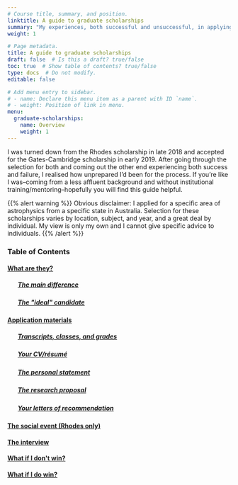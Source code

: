 ```yaml
---
# Course title, summary, and position.
linktitle: A guide to graduate scholarships
summary: "My experiences, both successful and unsuccessful, in applying to the Rhodes and Gates Cambridge scholarships"
weight: 1

# Page metadata.
title: A guide to graduate scholarships
draft: false  # Is this a draft? true/false
toc: true  # Show table of contents? true/false
type: docs  # Do not modify.
editable: false 

# Add menu entry to sidebar.
# - name: Declare this menu item as a parent with ID `name`.
# - weight: Position of link in menu.
menu:
  graduate-scholarships:
    name: Overview
    weight: 1
---
```


I was turned down from the Rhodes scholarship in late 2018 and accepted for the Gates-Cambridge scholarship in early 2019. After going through the selection for both and coming out the other end experiencing both success and failure, I realised how unprepared I’d been for the process. If you’re like I was–coming from a less affluent background and without institutional training/mentoring–hopefully you will find this guide helpful.

{{% alert warning %}}
Obvious disclaimer: I applied for a specific area of astrophysics from a specific state in Australia. Selection for these scholarships varies by location, subject, and year, and a great deal by individual. My view is only my own and I cannot give specific advice to individuals. 
{{% /alert %}}

### Table of Contents

#### [What are they?](https://www.paytonelyce.com/resource/graduate-scholarships/what-are-they/)

##### &nbsp;&nbsp;&nbsp;&nbsp;&nbsp;&nbsp; [The main difference](https://www.paytonelyce.com/resource/graduate-scholarships/the-difference/)

##### &nbsp;&nbsp;&nbsp;&nbsp;&nbsp;&nbsp; [The "ideal" candidate](https://www.paytonelyce.com/resource/graduate-scholarships/the-ideal-candidate/)

#### [Application materials](https://www.paytonelyce.com/resource/graduate-scholarships/application-materials/)

##### &nbsp;&nbsp;&nbsp;&nbsp;&nbsp;&nbsp; [Transcripts, classes, and grades](https://www.paytonelyce.com/resource/graduate-scholarships/grades/)

##### &nbsp;&nbsp;&nbsp;&nbsp;&nbsp;&nbsp; [Your CV/résumé](https://www.paytonelyce.com/resource/graduate-scholarships/cv/)

##### &nbsp;&nbsp;&nbsp;&nbsp;&nbsp;&nbsp; [The personal statement](https://www.paytonelyce.com/resource/graduate-scholarships/personal/)

##### &nbsp;&nbsp;&nbsp;&nbsp;&nbsp;&nbsp; [The research proposal](https://www.paytonelyce.com/resource/graduate-scholarships/research/)

##### &nbsp;&nbsp;&nbsp;&nbsp;&nbsp;&nbsp; [Your letters of recommendation](https://www.paytonelyce.com/resource/graduate-scholarships/letters/)

#### [The social event (Rhodes only)](https://www.paytonelyce.com/resource/graduate-scholarships/social/)

#### [The interview](https://www.paytonelyce.com/resource/graduate-scholarships/interview/)

#### [What if I don't win?](https://www.paytonelyce.com/resource/graduate-scholarships/dont-win/)

#### [What if I do win?](https://www.paytonelyce.com/resource/graduate-scholarships/do-win/)
